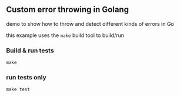 ## Custom error throwing in Golang

demo to show how to throw and detect different kinds of errors in Go

this example uses the `make` build tool to build/run

### Build & run tests

    make

### run tests only

    make test
